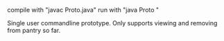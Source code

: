 compile with "javac Proto.java"
run with "java Proto <username>"

Single user commandline prototype. Only supports viewing and removing from pantry so far.
